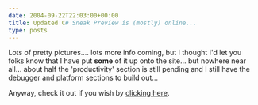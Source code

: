 ```yaml
---
date: 2004-09-22T22:03:00+00:00
title: Updated C# Sneak Preview is (mostly) online...
type: posts
---
```

Lots of pretty pictures.... lots more info coming, but I thought I'd let you folks know that I have put **some** of it up onto the site... but nowhere near all... about half the 'productivity' section is still pending and I still have the debugger and platform sections to build out...

Anyway, check it out if you wish by [clicking here](https://msdn.microsoft.com/vcsharp/2005/overview/default.aspx).
